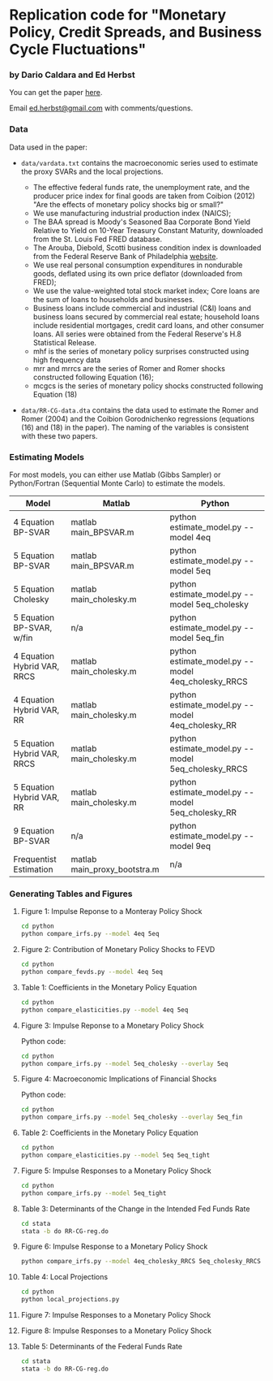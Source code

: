 # Replication code for "Monetary Policy, Credit Spreads, and Business Cycle Fluctuations"
### by Dario Caldara and Ed Herbst

You can get the paper [here](https://www.aeaweb.org/articles?id=10.1257/mac.20170294).

Email ed.herbst@gmail.com with comments/questions.


### Data

Data used in the paper:

* `data/vardata.txt` contains the macroeconomic series used to estimate the
  proxy SVARs and the local projections.
  * The effective federal funds rate, the unemployment rate, and the producer
    price index for final goods are taken from Coibion (2012) "Are the effects
    of monetary policy shocks big or small?"
  * We use manufacturing industrial production index (NAICS);
  * The BAA spread is Moody's Seasoned Baa Corporate Bond Yield Relative to
    Yield on 10-Year Treasury Constant Maturity, downloaded from the St. Louis
    Fed FRED database.
  * The Arouba, Diebold, Scotti business condition index is downloaded from the
    Federal Reserve Bank of Philadelphia
    [website](https://www.philadelphiafed.org/research-and-data/real-time-center/business-conditions-index). 
  * We use real personal consumption expenditures in nondurable goods, deflated
    using its own price deflator (downloaded from FRED);
  * We use the value-weighted total stock market index; Core loans are the sum
	of loans to households and businesses. 
  * Business loans include commercial and industrial (C&I) loans and business
	loans secured by commercial real estate; household loans include residential
	mortgages, credit card loans, and other consumer loans. All series were
	obtained from the Federal Reserve's H.8 Statistical Release.
  * mhf is the series of monetary policy surprises constructed using high frequency data
  * mrr and mrrcs are the series of Romer and Romer shocks constructed following Equation (16);
  * mcgcs is the series of monetary policy shocks constructed following Equation (18)
		  
* `data/RR-CG-data.dta` contains the data used to estimate the Romer and Romer
   (2004) and the Coibion Gorodnichenko regressions (equations (16) and (18) in
   the paper). The naming of the variables is consistent with these two papers.



### Estimating Models

For most models, you can either use Matlab (Gibbs Sampler) or Python/Fortran
(Sequential Monte Carlo) to estimate the models.

| Model                       | Matlab                       | Python                                             |
|-----------------------------|------------------------------|----------------------------------------------------|
| 4 Equation BP-SVAR          | matlab main_BPSVAR.m         | python estimate_model.py --model 4eq               |
| 5 Equation BP-SVAR          | matlab main_BPSVAR.m         | python estimate_model.py --model 5eq               |
| 5 Equation Cholesky         | matlab main_cholesky.m       | python estimate_model.py --model 5eq_cholesky      |
| 5 Equation BP-SVAR, w/fin   | n/a                          | python estimate_model.py --model 5eq_fin           |
| 4 Equation Hybrid VAR, RRCS | matlab main_cholesky.m       | python estimate_model.py --model 4eq_cholesky_RRCS |
| 4 Equation Hybrid VAR, RR   | matlab main_cholesky.m       | python estimate_model.py --model 4eq_cholesky_RR   |
| 5 Equation Hybrid VAR, RRCS | matlab main_cholesky.m       | python estimate_model.py --model 5eq_cholesky_RRCS |
| 5 Equation Hybrid VAR, RR   | matlab main_cholesky.m       | python estimate_model.py --model 5eq_cholesky_RR   |
| 9 Equation BP-SVAR          | n/a                          | python estimate_model.py --model 9eq               |
| Frequentist Estimation      | matlab main_proxy_bootstra.m | n/a                                                |

### Generating Tables and Figures


1. Figure 1: Impulse Reponse to a Monteray Policy Shock

   ```sh 
   cd python
   python compare_irfs.py --model 4eq 5eq 
   ```

2. Figure 2: Contribution of Monetary Policy Shocks to FEVD
   
   ```sh 
   cd python
   python compare_fevds.py --model 4eq 5eq
   ```

3. Table 1: Coefficients in the Monetary Policy Equation

   ```sh 
   cd python
   python compare_elasticities.py --model 4eq 5eq
   ```
	
4. Figure 3: Impulse Reponse to a Monetary Policy Shock

	Python code:
	```sh
	cd python
    python compare_irfs.py --model 5eq_cholesky --overlay 5eq
	```
	
5. Figure 4: Macroeconomic Implications of Financial Shocks

   Python code:
	```sh
	cd python
    python compare_irfs.py --model 5eq_cholesky --overlay 5eq_fin
	```

6. Table 2: Coefficients in the Monetary Policy Equation

	```sh 
	cd python
    python compare_elasticities.py --model 5eq 5eq_tight
	```

7. Figure 5: Impulse Responses to a Monetary Policy Shock

	```sh
	cd python
    python compare_irfs.py --model 5eq_tight
    ```

8. Table 3: Determinants of the Change in the Intended Fed Funds Rate

   ```sh
   cd stata
   stata -b do RR-CG-reg.do
   ```

9. Figure 6: Impulse Response to a Monetary Policy Shock 

   ```sh
   python compare_irfs.py --model 4eq_cholesky_RRCS 5eq_cholesky_RRCS --overlay 4eq_cholesky_RR 5eq_cholesky_RR 
   ```

10. Table 4: Local Projections

    ```sh
	cd python
    python local_projections.py
    ```

11. Figure 7: Impulse Responses to a Monetary Policy Shock




12. Figure 8: Impulse Responses to a Monetary Policy Shock

13. Table 5: Determinants of the Federal Funds Rate

    ```sh
    cd stata
    stata -b do RR-CG-reg.do
    ```
